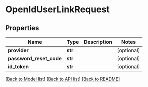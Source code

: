 # OpenIdUserLinkRequest

## Properties
Name | Type | Description | Notes
------------ | ------------- | ------------- | -------------
**provider** | **str** |  | [optional] 
**password_reset_code** | **str** |  | [optional] 
**id_token** | **str** |  | [optional] 

[[Back to Model list]](../README.md#documentation-for-models) [[Back to API list]](../README.md#documentation-for-api-endpoints) [[Back to README]](../README.md)

